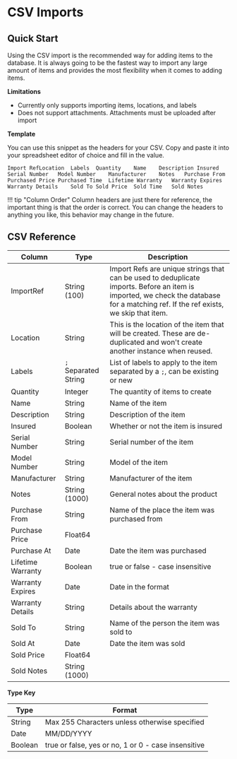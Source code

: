 # CSV Imports

## Quick Start

Using the CSV import is the recommended way for adding items to the database. It is always going to be the fastest way to import any large amount of items and provides the most flexibility when it comes to adding items.

**Limitations**

 - Currently only supports importing items, locations, and labels
 - Does not support attachments. Attachments must be uploaded after import

**Template**

You can use this snippet as the headers for your CSV. Copy and paste it into your spreadsheet editor of choice and fill in the value.

```csv
Import RefLocation	Labels	Quantity	Name	Description	Insured	Serial Number	Model Number	Manufacturer	Notes	Purchase From	Purchased Price	Purchased Time	Lifetime Warranty	Warranty Expires	Warranty Details	Sold To	Sold Price	Sold Time	Sold Notes
```

!!! tip "Column Order"
    Column headers are just there for reference, the important thing is that the order is correct. You can change the headers to anything you like, this behavior may change in the future.


## CSV Reference

| Column            | Type                 | Description                                                                                                                                                                         |
| ----------------- | -------------------- | ----------------------------------------------------------------------------------------------------------------------------------------------------------------------------------- |
| ImportRef         | String (100)         | Import Refs are unique strings that can be used to deduplicate imports. Before an item is imported, we check the database for a matching ref. If the ref exists, we skip that item. |
| Location          | String               | This is the location of the item that will be created. These are de-duplicated and won't create another instance when reused.                                                       |
| Labels            | `;` Separated String | List of labels to apply to the item separated by a `;`, can be existing or new                                                                                                      |
| Quantity          | Integer              | The quantity of items to create                                                                                                                                                     |
| Name              | String               | Name of the item                                                                                                                                                                    |
| Description       | String               | Description of the item                                                                                                                                                             |
| Insured           | Boolean              | Whether or not the item is insured                                                                                                                                                  |
| Serial Number     | String               | Serial number of the item                                                                                                                                                           |
| Model Number      | String               | Model of the item                                                                                                                                                                   |
| Manufacturer      | String               | Manufacturer of the item                                                                                                                                                            |
| Notes             | String (1000)        | General notes about the product                                                                                                                                                     |
| Purchase From     | String               | Name of the place the item was purchased from                                                                                                                                       |
| Purchase Price    | Float64              |                                                                                                                                                                                     |
| Purchase At       | Date                 | Date the item was purchased                                                                                                                                                         |
| Lifetime Warranty | Boolean              | true or false - case insensitive                                                                                                                                                    |
| Warranty Expires  | Date                 | Date in the format                                                                                                                                                                  |
| Warranty Details  | String               | Details about the warranty                                                                                                                                                          |
| Sold To           | String               | Name of the person the item was sold to                                                                                                                                             |
| Sold At           | Date                 | Date the item was sold                                                                                                                                                              |
| Sold Price        | Float64              |                                                                                                                                                                                     |
| Sold Notes        | String (1000)        |                                                                                                                                                                                     |

**Type Key**

| Type    | Format                                              |
| ------- | --------------------------------------------------- |
| String  | Max 255 Characters unless otherwise specified       |
| Date    | MM/DD/YYYY                                          |
| Boolean | true or false, yes or no, 1 or 0 - case insensitive |
